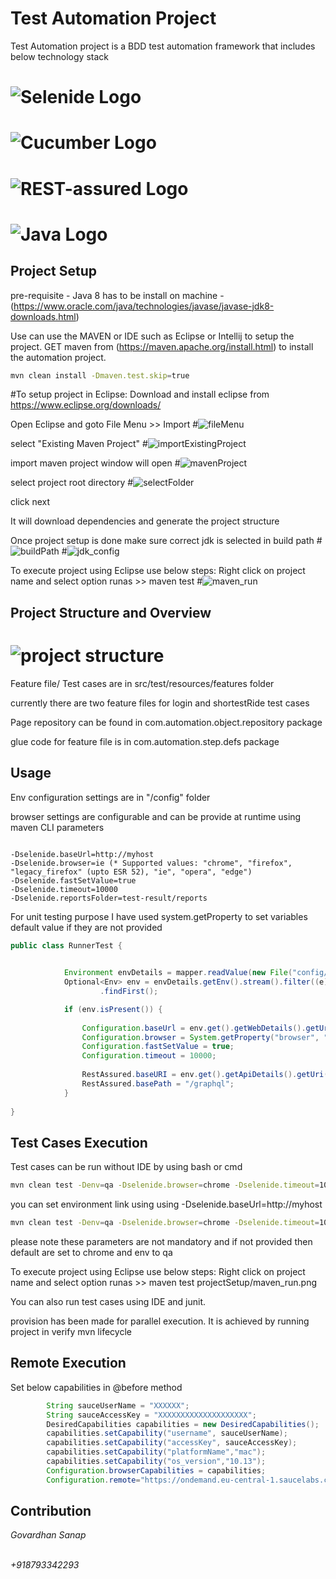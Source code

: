 # Test Automation Project

Test Automation project is a BDD test automation framework that includes below technology stack

# ![Selenide Logo](https://selenide.org/images/selenide-logo-big.png)

# ![Cucumber Logo](https://github.com/cucumber-ltd/brand/raw/master/images/png/notm/cucumber-black/cucumber-black-128.png)

# ![REST-assured Logo](restAssured.png)
# ![Java Logo](java.png)


## Project Setup

pre-requisite - Java 8 has to be install on machine - (https://www.oracle.com/java/technologies/javase/javase-jdk8-downloads.html)

Use can use the MAVEN or IDE such as Eclipse or Intellij to setup the project. 
GET maven from (https://maven.apache.org/install.html) to install the automation project.

```bash
mvn clean install -Dmaven.test.skip=true
```

#To setup project in Eclipse:
Download and install eclipse from https://www.eclipse.org/downloads/ 

Open Eclipse and goto File Menu >> Import
#![fileMenu](projectSetup/file_menu.png)

select "Existing Maven Project"
#![importExistingProject](projectSetup/Import_existing_maven_project.png)

import maven project window will open
#![mavenProject](projectSetup/Import_maven_project.png)
 
select project root directory
#![selectFolder](projectSetup/select_project_folder.png)

click next

It will download dependencies and generate the project structure

Once project setup is done make sure correct jdk is  selected in build path
#![buildPath](projectSetup/BuildPath.png)
#![jdk_config](projectSetup/jdk_config.png)


To execute project using Eclipse use below steps:
Right click on project name and select option runas >> maven test
#![maven_run](projectSetup/maven_run.png)

## Project Structure and Overview
# ![project structure](projectStructure.png)
Feature file/ Test cases are in src/test/resources/features folder

currently there are two feature files for login and shortestRide test cases

Page repository can be found in com.automation.object.repository package

glue code for feature file is in com.automation.step.defs package

## Usage

Env configuration settings are in "/config" folder

browser settings are configurable and can be provide at runtime using maven CLI parameters

```maven

-Dselenide.baseUrl=http://myhost
-Dselenide.browser=ie (* Supported values: "chrome", "firefox", "legacy_firefox" (upto ESR 52), "ie", "opera", "edge")
-Dselenide.fastSetValue=true
-Dselenide.timeout=10000
-Dselenide.reportsFolder=test-result/reports  
```

For unit testing purpose I have used system.getProperty to set variables default value if they are not provided
 
```java
public class RunnerTest {

   
			Environment envDetails = mapper.readValue(new File("config/env.yaml"), Environment.class);
			Optional<Env> env = envDetails.getEnv().stream().filter((e) -> e.getName().equalsIgnoreCase(testEnv))
					.findFirst();

			if (env.isPresent()) {
				
				Configuration.baseUrl = env.get().getWebDetails().getUrl();
				Configuration.browser = System.getProperty("browser", "chrome");
				Configuration.fastSetValue = true;
				Configuration.timeout = 10000;
				
				RestAssured.baseURI = env.get().getApiDetails().getUri();
				RestAssured.basePath = "/graphql";
			}
		
}
```

## Test Cases Execution
Test cases can be run without IDE by using bash or cmd
```bash
mvn clean test -Denv=qa -Dselenide.browser=chrome -Dselenide.timeout=10000 -Dselenide.reportsFolder=test-result/reports 
```

you can set environment link using using -Dselenide.baseUrl=http://myhost
```bash
mvn clean test -Denv=qa -Dselenide.browser=chrome -Dselenide.timeout=10000 -Dselenide.reportsFolder=test-result/reports -Dselenide.baseUrl=http://myhost
```

please note these parameters are not mandatory and if not provided then default are set to chrome and env to qa

To execute project using Eclipse use below steps:
Right click on project name and select option runas >> maven test
projectSetup/maven_run.png


You can also run test cases using IDE and junit. 

provision has been made for parallel execution. It is achieved by running project in verify mvn lifecycle

## Remote Execution

Set below capabilities in @before method  

```java
        String sauceUserName = "XXXXXX";
        String sauceAccessKey = "XXXXXXXXXXXXXXXXXXXX";
        DesiredCapabilities capabilities = new DesiredCapabilities();
        capabilities.setCapability("username", sauceUserName);
        capabilities.setCapability("accessKey", sauceAccessKey);
        capabilities.setCapability("platformName","mac");
        capabilities.setCapability("os_version","10.13");
        Configuration.browserCapabilities = capabilities;
        Configuration.remote="https://ondemand.eu-central-1.saucelabs.com:443/wd/hub";

```

## Contribution

<i>Govardhan Sanap</i>

</br>
<i>+918793342293</i>
